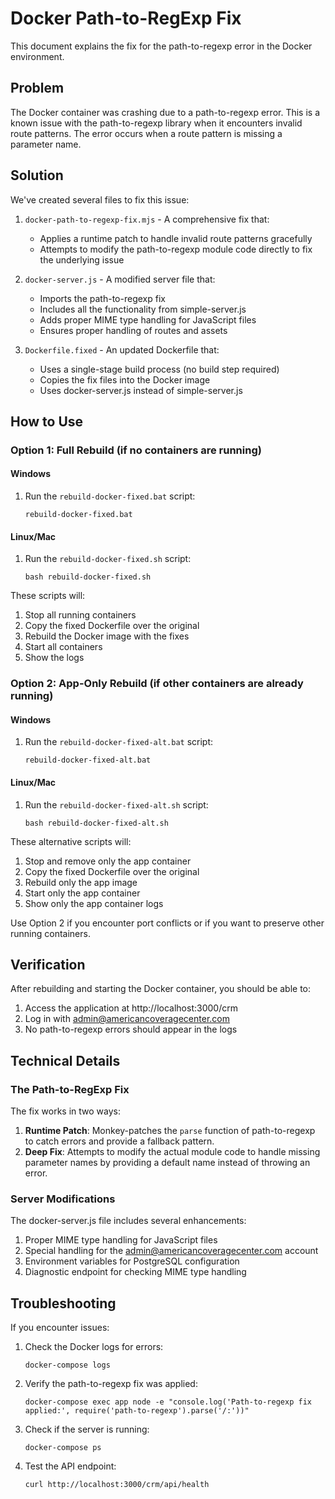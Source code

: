 # Docker Path-to-RegExp Fix

This document explains the fix for the path-to-regexp error in the Docker environment.

## Problem

The Docker container was crashing due to a path-to-regexp error. This is a known issue with the path-to-regexp library when it encounters invalid route patterns. The error occurs when a route pattern is missing a parameter name.

## Solution

We've created several files to fix this issue:

1. `docker-path-to-regexp-fix.mjs` - A comprehensive fix that:
   - Applies a runtime patch to handle invalid route patterns gracefully
   - Attempts to modify the path-to-regexp module code directly to fix the underlying issue

2. `docker-server.js` - A modified server file that:
   - Imports the path-to-regexp fix
   - Includes all the functionality from simple-server.js
   - Adds proper MIME type handling for JavaScript files
   - Ensures proper handling of routes and assets

3. `Dockerfile.fixed` - An updated Dockerfile that:
   - Uses a single-stage build process (no build step required)
   - Copies the fix files into the Docker image
   - Uses docker-server.js instead of simple-server.js

## How to Use

### Option 1: Full Rebuild (if no containers are running)

#### Windows

1. Run the `rebuild-docker-fixed.bat` script:
   ```
   rebuild-docker-fixed.bat
   ```

#### Linux/Mac

1. Run the `rebuild-docker-fixed.sh` script:
   ```
   bash rebuild-docker-fixed.sh
   ```

These scripts will:
1. Stop all running containers
2. Copy the fixed Dockerfile over the original
3. Rebuild the Docker image with the fixes
4. Start all containers
5. Show the logs

### Option 2: App-Only Rebuild (if other containers are already running)

#### Windows

1. Run the `rebuild-docker-fixed-alt.bat` script:
   ```
   rebuild-docker-fixed-alt.bat
   ```

#### Linux/Mac

1. Run the `rebuild-docker-fixed-alt.sh` script:
   ```
   bash rebuild-docker-fixed-alt.sh
   ```

These alternative scripts will:
1. Stop and remove only the app container
2. Copy the fixed Dockerfile over the original
3. Rebuild only the app image
4. Start only the app container
5. Show only the app container logs

Use Option 2 if you encounter port conflicts or if you want to preserve other running containers.

## Verification

After rebuilding and starting the Docker container, you should be able to:

1. Access the application at http://localhost:3000/crm
2. Log in with admin@americancoveragecenter.com
3. No path-to-regexp errors should appear in the logs

## Technical Details

### The Path-to-RegExp Fix

The fix works in two ways:

1. **Runtime Patch**: Monkey-patches the `parse` function of path-to-regexp to catch errors and provide a fallback pattern.
2. **Deep Fix**: Attempts to modify the actual module code to handle missing parameter names by providing a default name instead of throwing an error.

### Server Modifications

The docker-server.js file includes several enhancements:

1. Proper MIME type handling for JavaScript files
2. Special handling for the admin@americancoveragecenter.com account
3. Environment variables for PostgreSQL configuration
4. Diagnostic endpoint for checking MIME type handling

## Troubleshooting

If you encounter issues:

1. Check the Docker logs for errors:
   ```
   docker-compose logs
   ```

2. Verify the path-to-regexp fix was applied:
   ```
   docker-compose exec app node -e "console.log('Path-to-regexp fix applied:', require('path-to-regexp').parse('/:'))"
   ```

3. Check if the server is running:
   ```
   docker-compose ps
   ```

4. Test the API endpoint:
   ```
   curl http://localhost:3000/crm/api/health
   ```
